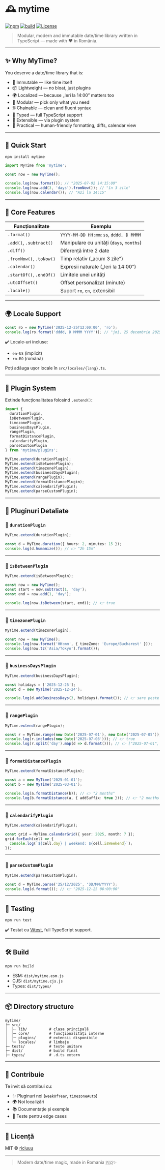 # 🕰️ mytime

[![npm](https://img.shields.io/npm/v/mytime.svg)](https://www.npmjs.com/package/mytime)
[![build](https://github.com/riciuuu/mytime/actions/workflows/ci.yml/badge.svg)](https://github.com/riciuuu/mytime/actions)
[![License](https://img.shields.io/badge/license-MIT-blue.svg)](LICENSE)

> Modular, modern and immutable date/time library written in TypeScript — made with ❤️ in România.

---

## ✨ Why MyTime?

You deserve a date/time library that is:

- 🔁 Immutable — like time itself  
- 📦 Lightweight — no bloat, just plugins  
- 🌍 Localized — because „Ieri la 14:00” matters too  
- 🧱 Modular — pick only what you need  
- ⛓️ Chainable — clean and fluent syntax  
- 🧠 Typed — full TypeScript support  
- 🔌 Extensible — via plugin system  
- 📅 Practical — human-friendly formatting, diffs, calendar view  

---

## 🚀 Quick Start

```bash
npm install mytime
```

```ts
import MyTime from 'mytime';

const now = new MyTime();

console.log(now.format()); // "2025-07-02 14:15:00"
console.log(now.add(3, 'days').fromNow()); // "în 3 zile"
console.log(now.calendar()); // "Azi la 14:15"
```

---

## 🔩 Core Features

| Funcționalitate         | Exemplu                                      |
|--------------------------|-----------------------------------------------|
| `.format()`              | `YYYY-MM-DD HH:mm:ss`, `dddd, D MMMM`        |
| `.add()`, `.subtract()`  | Manipulare cu unități (`days`, `months`)     |
| `.diff()`                | Diferență între 2 date                        |
| `.fromNow()`, `.toNow()` | Timp relativ („acum 3 zile”)                 |
| `.calendar()`            | Expresii naturale („Ieri la 14:00”)          |
| `.startOf()`, `.endOf()` | Limitele unei unități                        |
| `.utcOffset()`           | Offset personalizat (minute)                 |
| `.locale()`              | Suport `ro`, `en`, extensibil                |

---

## 🌍 Locale Support

```ts
const ro = new MyTime('2025-12-25T12:00:00', 'ro');
console.log(ro.format('dddd, D MMMM YYYY')); // "joi, 25 decembrie 2025"
```

✔️ Locale-uri incluse:  
- `en-US` (implicit)  
- `ro-RO` (română)

Poți adăuga ușor locale în `src/locales/{lang}.ts`.

---

## 🔌 Plugin System

Extinde funcționalitatea folosind `.extend()`:

```ts
import {
  durationPlugin,
  isBetweenPlugin,
  timezonePlugin,
  businessDaysPlugin,
  rangePlugin,
  formatDistancePlugin,
  calendarifyPlugin,
  parseCustomPlugin
} from 'mytime/plugins';

MyTime.extend(durationPlugin);
MyTime.extend(isBetweenPlugin);
MyTime.extend(timezonePlugin);
MyTime.extend(businessDaysPlugin);
MyTime.extend(rangePlugin);
MyTime.extend(formatDistancePlugin);
MyTime.extend(calendarifyPlugin);
MyTime.extend(parseCustomPlugin);
```

---

## 🧩 Pluginuri Detaliate

### 🔹 `durationPlugin`

```ts
MyTime.extend(durationPlugin);

const d = MyTime.duration({ hours: 2, minutes: 15 });
console.log(d.humanize()); // 👉 "2h 15m"
```

---

### 🔹 `isBetweenPlugin`

```ts
MyTime.extend(isBetweenPlugin);

const now = new MyTime();
const start = now.subtract(1, 'day');
const end = now.add(1, 'day');

console.log(now.isBetween(start, end)); // 👉 true
```

---

### 🔹 `timezonePlugin`

```ts
MyTime.extend(timezonePlugin);

const now = new MyTime();
console.log(now.format('HH:mm', { timeZone: 'Europe/Bucharest' }));
console.log(now.tz('Asia/Tokyo').format());
```

---

### 🔹 `businessDaysPlugin`

```ts
MyTime.extend(businessDaysPlugin);

const holidays = ['2025-12-25'];
const d = new MyTime('2025-12-24');

console.log(d.addBusinessDays(3, holidays).format()); // 👉 sare peste weekend & sărbători
```

---

### 🔹 `rangePlugin`

```ts
MyTime.extend(rangePlugin);

const r = MyTime.range(new Date('2025-07-01'), new Date('2025-07-05'));
console.log(r.includes(new Date('2025-07-03'))); // 👉 true
console.log(r.split('day').map(d => d.format())); // 👉 ["2025-07-01", ...]
```

---

### 🔹 `formatDistancePlugin`

```ts
MyTime.extend(formatDistancePlugin);

const a = new MyTime('2025-01-01');
const b = new MyTime('2025-03-01');

console.log(a.formatDistance(b)); // 👉 "2 months"
console.log(b.formatDistance(a, { addSuffix: true })); // 👉 "2 months ago"
```

---

### 🔹 `calendarifyPlugin`

```ts
MyTime.extend(calendarifyPlugin);

const grid = MyTime.calendarGrid({ year: 2025, month: 7 });
grid.forEach(cell => {
  console.log(`${cell.day} | weekend: ${cell.isWeekend}`);
});
```

---

### 🔹 `parseCustomPlugin`

```ts
MyTime.extend(parseCustomPlugin);

const d = MyTime.parse('25/12/2025', 'DD/MM/YYYY');
console.log(d.format()); // 👉 "2025-12-25 00:00:00"
```

---

## 🧪 Testing

```bash
npm run test
```

✔️ Testat cu [Vitest](https://vitest.dev), full TypeScript support.

---

## 🛠 Build

```bash
npm run build
```

- ESM: `dist/mytime.esm.js`  
- CJS: `dist/mytime.cjs.js`  
- Types: `dist/types/`

---

## 📦 Directory structure

```
mytime/
├─ src/
│  ├─ lib/          # clasa principală
│  ├─ core/         # funcționalități interne
│  ├─ plugins/      # extensii disponibile
│  └─ locales/      # limbaje
├─ tests/           # teste unitare
├─ dist/            # build final
├─ types/           # .d.ts extern
```

---

## 🤝 Contribuie

Te invit să contribui cu:

- ✨ Pluginuri noi (`weekOfYear`, `timezoneAuto`)
- 🌍 Noi localizări
- 📚 Documentație și exemple
- 🧪 Teste pentru edge cases

---

## 📄 Licență

MIT © [riciuuu](https://github.com/riciuuu)

---

> Modern date/time magic, made in Romania 🇷🇴✨
